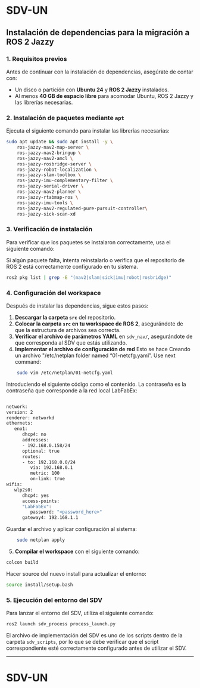 # SDV-UN
## Instalación de dependencias para la migración a ROS 2 Jazzy

### 1. Requisitos previos

Antes de continuar con la instalación de dependencias, asegúrate de contar con:
- Un disco o partición con **Ubuntu 24** y **ROS 2 Jazzy** instalados.
- Al menos **40 GB de espacio libre** para acomodar Ubuntu, ROS 2 Jazzy y las librerías necesarias.

### 2. Instalación de paquetes mediante `apt`

Ejecuta el siguiente comando para instalar las librerías necesarias:

```sh
sudo apt update && sudo apt install -y \
    ros-jazzy-nav2-map-server \
    ros-jazzy-nav2-bringup \
    ros-jazzy-nav2-amcl \
    ros-jazzy-rosbridge-server \
    ros-jazzy-robot-localization \
    ros-jazzy-slam-toolbox \
    ros-jazzy-imu-complementary-filter \
    ros-jazzy-serial-driver \
    ros-jazzy-nav2-planner \
    ros-jazzy-rtabmap-ros \
    ros-jazzy-imu-tools \
    ros-jazzy-nav2-regulated-pure-pursuit-controller\
    ros-jazzy-sick-scan-xd
```
### 3. Verificación de instalación

Para verificar que los paquetes se instalaron correctamente, usa el siguiente comando:

Si algún paquete falta, intenta reinstalarlo o verifica que el repositorio de ROS 2 está correctamente configurado en tu sistema.

```sh
ros2 pkg list | grep -E "(nav2|slam|sick|imu|robot|rosbridge)"
```
### 4. Configuración del workspace

Después de instalar las dependencias, sigue estos pasos:

1. **Descargar la carpeta `src`** del repositorio.
2. **Colocar la carpeta `src` en tu workspace de ROS 2**, asegurándote de que la estructura de archivos sea correcta.
3. **Verificar el archivo de parámetros YAML** en `sdv_nav/`, asegurándote de que corresponda al SDV que estás utilizando.
4. **Implementar el archivo de configuración de red**
   Esto se hace Creando un archivo "/etc/netplan folder named “01-netcfg.yaml”. Use next command:
```sh
    sudo vim /etc/netplan/01-netcfg.yaml
```
Introduciendo el siguiente código como el contenido. La contraseña es la contraseña que corresponde a la red local LabFabEx:
```sh

network:
version: 2
renderer: networkd
ethernets:
   eno1:
      dhcp4: no
      addresses:
      - 192.168.0.158/24
      optional: true
      routes:
      - to: 192.168.0.0/24
         via: 192.168.0.1
         metric: 100
         on-link: true
wifis:
   wlp2s0:
      dhcp4: yes
      access-points:
      "LabFabEx":
         password: "<password_here>"
      gateway4: 192.168.1.1
```
Guardar el archivo y aplicar configuración al sistema:
```sh
    sudo netplan apply
```


5. **Compilar el workspace** con el siguiente comando:

```sh
colcon build
```
Hacer source del nuevo install para actualizar el entorno:
```sh
source install/setup.bash
```
### 5. Ejecución del entorno del SDV
Para lanzar el entorno del SDV, utiliza el siguiente comando:

```sh
ros2 launch sdv_process process_launch.py
```

El archivo de implementación del SDV es uno de los scripts dentro de la carpeta `sdv_scripts`, por lo que se debe verificar que el script correspondiente esté correctamente configurado antes de utilizar el SDV.


---

# SDV-UN
